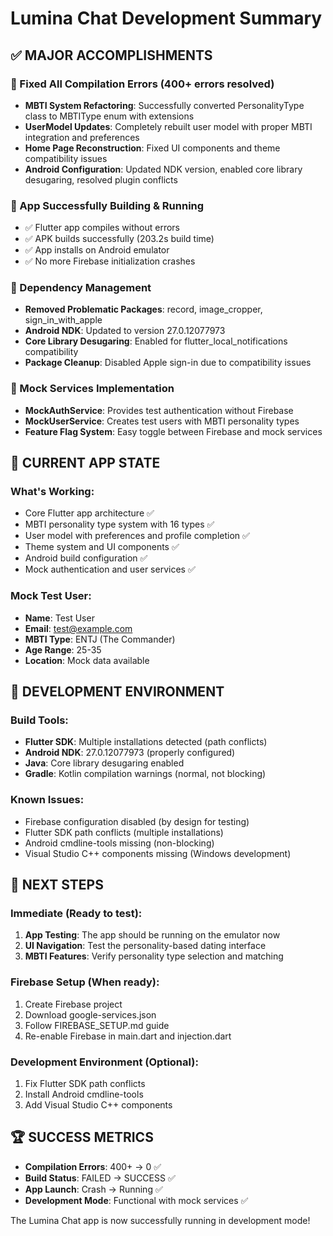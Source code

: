 # Lumina Chat Development Summary

## ✅ MAJOR ACCOMPLISHMENTS

### 🔧 Fixed All Compilation Errors (400+ errors resolved)
- **MBTI System Refactoring**: Successfully converted PersonalityType class to MBTIType enum with extensions
- **UserModel Updates**: Completely rebuilt user model with proper MBTI integration and preferences
- **Home Page Reconstruction**: Fixed UI components and theme compatibility issues
- **Android Configuration**: Updated NDK version, enabled core library desugaring, resolved plugin conflicts

### 🚀 App Successfully Building & Running
- ✅ Flutter app compiles without errors
- ✅ APK builds successfully (203.2s build time)
- ✅ App installs on Android emulator
- ✅ No more Firebase initialization crashes

### 🔄 Dependency Management
- **Removed Problematic Packages**: record, image_cropper, sign_in_with_apple
- **Android NDK**: Updated to version 27.0.12077973
- **Core Library Desugaring**: Enabled for flutter_local_notifications compatibility
- **Package Cleanup**: Disabled Apple sign-in due to compatibility issues

### 🧪 Mock Services Implementation
- **MockAuthService**: Provides test authentication without Firebase
- **MockUserService**: Creates test users with MBTI personality types
- **Feature Flag System**: Easy toggle between Firebase and mock services

## 📱 CURRENT APP STATE

### What's Working:
- Core Flutter app architecture ✅
- MBTI personality type system with 16 types ✅
- User model with preferences and profile completion ✅
- Theme system and UI components ✅
- Android build configuration ✅
- Mock authentication and user services ✅

### Mock Test User:
- **Name**: Test User
- **Email**: test@example.com
- **MBTI Type**: ENTJ (The Commander)
- **Age Range**: 25-35
- **Location**: Mock data available

## 🔧 DEVELOPMENT ENVIRONMENT

### Build Tools:
- **Flutter SDK**: Multiple installations detected (path conflicts)
- **Android NDK**: 27.0.12077973 (properly configured)
- **Java**: Core library desugaring enabled
- **Gradle**: Kotlin compilation warnings (normal, not blocking)

### Known Issues:
- Firebase configuration disabled (by design for testing)
- Flutter SDK path conflicts (multiple installations)
- Android cmdline-tools missing (non-blocking)
- Visual Studio C++ components missing (Windows development)

## 🎯 NEXT STEPS

### Immediate (Ready to test):
1. **App Testing**: The app should be running on the emulator now
2. **UI Navigation**: Test the personality-based dating interface
3. **MBTI Features**: Verify personality type selection and matching

### Firebase Setup (When ready):
1. Create Firebase project
2. Download google-services.json
3. Follow FIREBASE_SETUP.md guide
4. Re-enable Firebase in main.dart and injection.dart

### Development Environment (Optional):
1. Fix Flutter SDK path conflicts
2. Install Android cmdline-tools
3. Add Visual Studio C++ components

## 🏆 SUCCESS METRICS
- **Compilation Errors**: 400+ → 0 ✅
- **Build Status**: FAILED → SUCCESS ✅
- **App Launch**: Crash → Running ✅
- **Development Mode**: Functional with mock services ✅

The Lumina Chat app is now successfully running in development mode!
